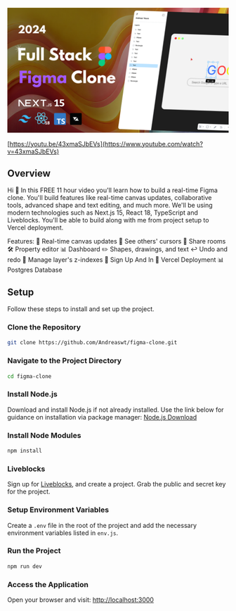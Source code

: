 ![alt text](/public/Thumbnail.png)

[https://youtu.be/43xmaSJbEVs](https://www.youtube.com/watch?v=43xmaSJbEVs)

## Overview

Hi 🤙 In this FREE 11 hour video you'll learn how to build a real-time Figma clone. You'll build features like real-time canvas updates, collaborative tools, advanced shape and text editing, and much more. We'll be using modern technologies such as Next.js 15, React 18, TypeScript and Liveblocks. You'll be able to build along with me from project setup to Vercel deployment.

Features:
🔄 Real-time canvas updates
👀 See others' cursors
🔗 Share rooms
🛠️ Property editor
📊 Dashboard
✏️ Shapes, drawings, and text
↩️ Undo and redo
🔀 Manage layer's z-indexes
🔑 Sign Up And In
🚀 Vercel Deployment
📊 Postgres Database

## Setup
Follow these steps to install and set up the project.
### Clone the Repository
```bash
git clone https://github.com/Andreaswt/figma-clone.git
```

### Navigate to the Project Directory
```bash
cd figma-clone
```

### Install Node.js
Download and install Node.js if not already installed. Use the link below for guidance on installation via package manager:
[Node.js Download](https://nodejs.org/en/download/package-manager/)

### Install Node Modules
```bash
npm install
```

### Liveblocks
Sign up for [Liveblocks](https://liveblocks.io/), and create a project. Grab the public and secret key for the project.

### Setup Environment Variables
Create a `.env` file in the root of the project and add the necessary environment variables listed in `env.js`.

### Run the Project
```bash
npm run dev
```

### Access the Application
Open your browser and visit:
[http://localhost:3000](http://localhost:3000)
